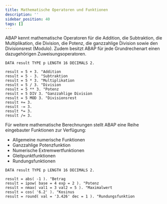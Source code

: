 ```yaml
---
title: Mathematische Operatoren und Funktionen
description: ''
sidebar_position: 40
tags: []
---
```


ABAP kennt mathematische Operatoren für die Addition, die Subtraktion, die Multiplikation, die Division, die Potenz, die ganzzahlige Division sowie den Divisionsrest (Modulo). Zudem besitzt ABAP für jede Grundrechenart einen dazugehörigen Zuweisungsoperatoren.

```abap
DATA result TYPE p LENGTH 16 DECIMALS 2.

result = 5 + 3. "Addition
result = 5 - 3. "Subtraktion
result = 5 * 3. "Multiplikation
result = 5 / 3. "Division
result = 5 ** 3. "Potenz
result = 5 DIV 3. "Ganzzahlige Division
result = 5 MOD 3. "Divisionsrest
result += 3.
result -= 3.
result *= 3.
result /= 3.
```

Für weitere mathematische Berechnungen stellt ABAP eine Reihe eingebauter Funktionen zur Verfügung:
- Allgemeine numerische Funktionen
- Ganzzahlige Potenzfunktion
- Numerische Extremwertfunktionen
- Gleitpunktfunktionen
- Rundungsfunktionen

```abap
DATA result TYPE p LENGTH 16 DECIMALS 2.

result = abs( -1 ). "Betrag
result = ipow( base = 4 exp = 2 ). "Potenz
result = nmax( val1 = 3 val2 = 5 ). "Maximalwert
result = cos( '6.2' ). "Kosinus
result = round( val = '3.426' dec = 1 ). "Rundungsfunktion
```